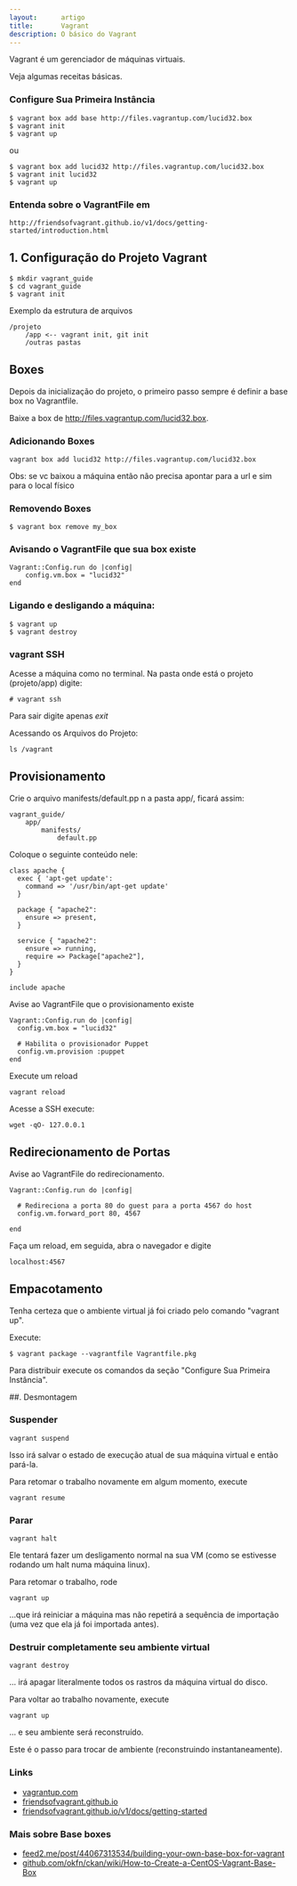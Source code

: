 ```yaml
---
layout:      artigo
title:       Vagrant
description: O básico do Vagrant
---
```


Vagrant é um gerenciador de máquinas virtuais.

Veja algumas receitas básicas.


### Configure Sua Primeira Instância

    $ vagrant box add base http://files.vagrantup.com/lucid32.box
    $ vagrant init
    $ vagrant up

ou

    $ vagrant box add lucid32 http://files.vagrantup.com/lucid32.box
    $ vagrant init lucid32
    $ vagrant up


### Entenda sobre o VagrantFile em

    http://friendsofvagrant.github.io/v1/docs/getting-started/introduction.html




## 1. Configuração do Projeto Vagrant

    $ mkdir vagrant_guide
    $ cd vagrant_guide
    $ vagrant init

Exemplo da estrutura de arquivos

    /projeto
        /app <-- vagrant init, git init
        /outras pastas


##  Boxes

Depois da inicialização do projeto, o primeiro passo sempre é definir a base box no Vagrantfile.

Baixe a box de http://files.vagrantup.com/lucid32.box.


### Adicionando Boxes

    vagrant box add lucid32 http://files.vagrantup.com/lucid32.box

Obs: se vc baixou a máquina então não precisa apontar para a url e sim para o local físico


### Removendo Boxes

    $ vagrant box remove my_box


### Avisando o VagrantFile que sua box existe

    Vagrant::Config.run do |config|
        config.vm.box = "lucid32"
    end

### Ligando e desligando a máquina:

    $ vagrant up
    $ vagrant destroy


### vagrant SSH

Acesse a máquina como no terminal. Na pasta onde está o projeto (projeto/app) digite:

    # vagrant ssh

Para sair digite apenas *exit*


Acessando os Arquivos do Projeto:

    ls /vagrant



##  Provisionamento

Crie o arquivo manifests/default.pp n a pasta app/, ficará assim:

    vagrant_guide/
        app/
            manifests/
                default.pp


Coloque o seguinte conteúdo nele:

    class apache {
      exec { 'apt-get update':
        command => '/usr/bin/apt-get update'
      }

      package { "apache2":
        ensure => present,
      }

      service { "apache2":
        ensure => running,
        require => Package["apache2"],
      }
    }

    include apache

Avise ao VagrantFile que o provisionamento existe

    Vagrant::Config.run do |config|
      config.vm.box = "lucid32"

      # Habilita o provisionador Puppet
      config.vm.provision :puppet
    end

Execute um reload

    vagrant reload

Acesse a SSH execute:

    wget -qO- 127.0.0.1



## Redirecionamento de Portas

Avise ao VagrantFile do redirecionamento.

    Vagrant::Config.run do |config|

      # Redireciona a porta 80 do guest para a porta 4567 do host
      config.vm.forward_port 80, 4567

    end

Faça um reload, em seguida, abra o navegador e digite

    localhost:4567



## Empacotamento

Tenha certeza que o ambiente virtual já foi criado pelo comando "vagrant up".

Execute:

    $ vagrant package --vagrantfile Vagrantfile.pkg

Para distribuir execute os comandos da seção "Configure Sua Primeira Instância".




##. Desmontagem

### Suspender

    vagrant suspend

Isso irá salvar o estado de execução atual de sua máquina virtual e então pará-la.

Para retomar o trabalho novamente em algum momento, execute

    vagrant resume

### Parar

    vagrant halt

Ele tentará fazer um desligamento normal na sua VM (como se estivesse rodando um halt numa máquina linux).

Para retomar o trabalho, rode

    vagrant up

...que irá reiniciar a máquina mas não repetirá a sequência de importação (uma vez que ela já foi importada antes).



### Destruir completamente seu ambiente virtual

    vagrant destroy

... irá apagar literalmente todos os rastros da máquina virtual do disco.

Para voltar ao trabalho novamente, execute

    vagrant up

... e seu ambiente será reconstruído.


Este é o passo para trocar de ambiente (reconstruindo instantaneamente).



### Links

- [vagrantup.com](http://www.vagrantup.com/)
- [friendsofvagrant.github.io](http://friendsofvagrant.github.io/)
- [friendsofvagrant.github.io/v1/docs/getting-started](http://friendsofvagrant.github.io/v1/docs/getting-started)


### Mais sobre Base boxes

- [feed2.me/post/44067313534/building-your-own-base-box-for-vagrant](http://feed2.me/post/44067313534/building-your-own-base-box-for-vagrant)
- [github.com/okfn/ckan/wiki/How-to-Create-a-CentOS-Vagrant-Base-Box](https://github.com/okfn/ckan/wiki/How-to-Create-a-CentOS-Vagrant-Base-Box)